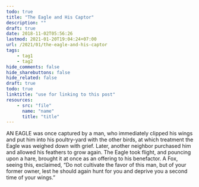 ```yaml
---
todo: true
title: "The Eagle and His Captor"
description: ""
draft: true
date: 2018-11-02T05:56:26
lastmod: 2021-01-20T19:04:24+07:00
url: /2021/01/the-eagle-and-his-captor
tags:
    - tag1
    - tag2
hide_comments: false
hide_sharebuttons: false
hide_related: false
draft: true
todo: true
linktitle: "use for linking to this post"
resources:
    - src: "file"
      name: "name"
      title: "title"
---
```

AN EAGLE was once captured by a man, who immediately clipped his wings and put him into his poultry-yard with the other birds, at which treatment the Eagle was weighed down with grief. Later, another neighbor purchased him and allowed his feathers to grow again. The Eagle took flight, and pouncing upon a hare, brought it at once as an offering to his benefactor. A Fox, seeing this, exclaimed, “Do not cultivate the favor of this man, but of your former owner, lest he should again hunt for you and deprive you a second time of your wings.”

